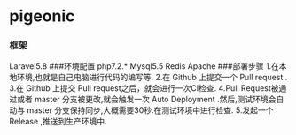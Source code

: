 # pigeonic
### 框架
Laravel5.8
###环境配置
php7.2.*
Mysql5.5
Redis
Apache
###部署步骤
1.在本地环境,也就是自己电脑进行代码的编写等.
2.在 Github 上提交一个 Pull request .
3.在 Github 上提交 Pull request之后，就会进行一次CI检查.
4.Pull Request被通过或者 master 分支被更改,就会触发一次 Auto Deployment .然后,测试环境会自动与 master 分支保持同步,大概需要30秒.在测试环境中进行检查.
5.发起一个 Release ,推送到生产环境中.
